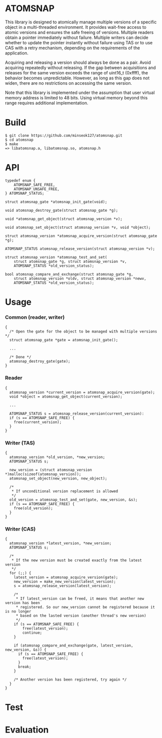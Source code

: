 # ATOMSNAP

This library is designed to atomically manage multiple versions of a specific object in a multi-threaded environment. It provides wait-free access to atomic versions and ensures the safe freeing of versions. Multiple readers obtain a pointer immediately without failure. Multiple writers can decide whether to update the pointer instantly without failure using TAS or to use CAS with a retry mechanism, depending on the requirements of the application.

Acquiring and releasing a version should always be done as a pair. Avoid acquiring repeatedly without releasing. If the gap between acquisitions and releases for the same version exceeds the range of uint16_t (0xffff), the behavior becomes unpredictable. However, as long as this gap does not widen, there are no restrictions on accessing the same version. 

Note that this library is implemented under the assumption that user virtual memory address is limited to 48 bits. Using virtual memory beyond this range requires additional implementation.

# Build
```
$ git clone https://github.com/minseok127/atomsnap.git
$ cd atomsnap
$ make
=> libatomsnap.a, libatomsnap.so, atomsnap.h
```

# API
```
typedef enum {
	ATOMSNAP_SAFE_FREE,
	ATOMSNAP_UNSAFE_FREE,
} ATOMSNAP_STATUS;

struct atomsnap_gate *atomsnap_init_gate(void);

void atomsnap_destroy_gate(struct atomsnap_gate *g);

void *atomsnap_get_object(struct atomsnap_version *v);

void atomsnap_set_object(struct atomsnap_version *v, void *object);

struct atomsnap_version *atomsnap_acquire_version(struct atomsnap_gate *g);

ATOMSNAP_STATUS atomsnap_release_version(struct atomsnap_version *v);

struct atomsnap_version *atomsnap_test_and_set(
	struct atomsnap_gate *g, struct atomsnap_version *v,
	ATOMSNAP_STATUS *old_version_status);

bool atomsnap_compare_and_exchange(struct atomsnap_gate *g,
	struct atomsnap_version *oldv, struct atomsnap_version *newv,
	ATOMSNAP_STATUS *old_version_status);
```

# Usage

### Common (reader, writer)
```
{
  /* Open the gate for the object to be managed with multiple versions */
  struct atomsnap_gate *gate = atomsnap_init_gate();

  ...

  /* Done */
  atomsnap_destroy_gate(gate);
}
```

### Reader
```
{
  atomsnap_version *current_version = atomsnap_acquire_version(gate);
  void *object = atomsnap_get_object(current_version);

  ...

  ATOMSNAP_STATUS s = atomsnap_release_version(current_version):
  if (s == ATOMSNAP_SAFE_FREE) {
    free(current_version);
  }
}
```

### Writer (TAS)
```
{
  atomsnap_version *old_version, *new_version;
  ATOMSNAP_STATUS s;

  new_version = (struct atomsnap_version *)malloc(sizeof(atomsnap_version));
  atomsnap_set_object(new_version, new_object);
  
  /*
   * If unconditional version replacement is allowed
   */
  old_version = atomsnap_test_and_set(gate, new_version, &s);
  if (s == ATOMSNAP_SAFE_FREE) {
    free(old_version);
  }
}
```

### Writer (CAS)
```
{
  atomsnap_version *latest_version, *new_version;
  ATOMSNAP_STATUS s;

  /* 
   * If the new version must be created exactly from the latest version
   */
  for (;;) {
    latest_version = atomsnap_acquire_version(gate);
    new_version = make_new_version(latest_version);
    s = atomsnap_release_version(latest_version);

    /*
     * If latest_version can be freed, it means that another new version has been 
     * registered. So our new_version cannot be registered because it is no longer
     * based on the lasted version (another thread's new version)
     */
    if (s == ATOMSNAP_SAFE_FREE) {
        free(latest_version);
        continue;
    }

    if (atomsnap_compare_and_exchange(gate, latest_version, new_version, &s)) {
      if (s == ATOMSNAP_SAFE_FREE) {
        free(latest_version);
      }
      break;
    }

    /* Another version has been registered, try again */
  }
}
```

# Test

# Evaluation
